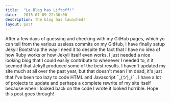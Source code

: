 ```yaml
---
title:  "Le Blog has Liftoff!"
date:   2015-07-09 22:30:00
description: The blog has launched!
layout: post
---
```


After a few days of guessing and checking with my GitHub pages, which yo can tell from the various useless commits on my GitHub, I have finally setup Jekyll Bootstrap the way I need it to despite the fact that I have no idea of how Ruby works or how Jekyll itself even works. I just needed a nice looking blog that I could easily contribute to whenever I needed to, it it seemed that Jekyll produced some of the best results. I haven't updated my site much at all over the past year, but that doesn't mean I'm dead, it's just that I've been too lazy to code HTML and Javascript ¯\_(ツ)_/¯ . I have a lot of projects to update and perhaps a complete rewrite of my site itself because when I looked back on the code I wrote it looked horrible. Hope this post goes through!
